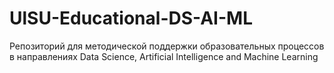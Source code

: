 # UlSU-Educational-DS-AI-ML
Репозиторий для методической поддержки образовательных процессов в направлениях Data Science, Artificial Intelligence and Machine Learning
